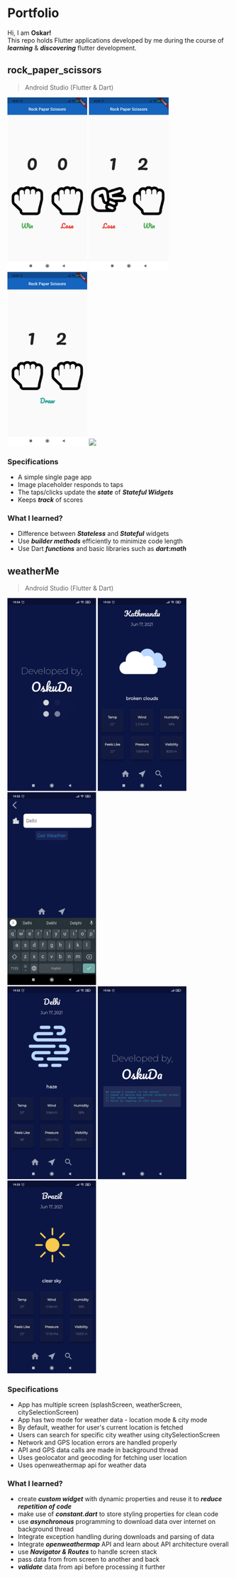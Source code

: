 # Portfolio
Hi, I am **Oskar!**<br>
This repo holds Flutter applications developed by me during the course of ***learning*** & ***discovering*** flutter development. 
## rock_paper_scissors
>Android Studio (Flutter & Dart)

 <img src="https://github.com/OSKUDA/Flutter-Portfolio/blob/main/Screenshots/rock_paper_scissors/screenshot1.jpeg" width="180"/>  <img src="https://github.com/OSKUDA/Flutter-Portfolio/blob/main/Screenshots/rock_paper_scissors/screenshot2.jpeg" width="180"/> <img src="https://github.com/OSKUDA/Flutter-Portfolio/blob/main/Screenshots/rock_paper_scissors/screenshot3.jpeg" width="180"/>
<img src="https://github.com/OSKUDA/Flutter-Portfolio/blob/main/GIF/rock_paper_scissors/gif1.gif" width="180"/>
 
### Specifications
* A simple single page app
* Image placeholder responds to taps
* The taps/clicks update the ***state*** of ***Stateful Widgets***
* Keeps ***track*** of scores
### What I learned?
* Difference between ***Stateless*** and ***Stateful*** widgets
* Use ***builder methods*** efficiently to minimize code length
* Use Dart ***functions*** and basic libraries such as ***dart:math***

## weatherMe
>Android Studio (Flutter & Dart)

 <img src="https://github.com/OSKUDA/Flutter-Portfolio/blob/main/Screenshots/weatherMe/Screenshot_2021-06-17-19-54-57-372_io.github.oskuda.weatherMe.jpg" width="200"/>  <img src="https://github.com/OSKUDA/Flutter-Portfolio/blob/main/Screenshots/weatherMe/Screenshot_2021-06-17-19-53-21-407_io.github.oskuda.weatherMe.jpg" width="200"/> <img src="https://github.com/OSKUDA/Flutter-Portfolio/blob/main/Screenshots/weatherMe/Screenshot_2021-06-17-19-53-40-322_io.github.oskuda.weatherMe.jpg" width="200"/> <br>
<img src="https://github.com/OSKUDA/Flutter-Portfolio/blob/main/Screenshots/weatherMe/Screenshot_2021-06-17-19-53-46-755_io.github.oskuda.weatherMe.jpg" width="200"/> <img src="https://github.com/OSKUDA/Flutter-Portfolio/blob/main/Screenshots/weatherMe/Screenshot_2021-06-17-19-56-02-299_io.github.oskuda.weatherMe.jpg" width="200"/> <img src="https://github.com/OSKUDA/Flutter-Portfolio/blob/main/Screenshots/weatherMe/Screenshot_2021-06-17-19-53-58-530_io.github.oskuda.weatherMe.jpg" width="200"/>
 
### Specifications
* App has multiple screen (splashScreen, weatherScreen, citySelectionScreen)
* App has two mode for weather data - location mode & city mode
* By default, weather for user's current location is fetched
* Users can search for specific city weather using citySelectionScreen
* Network and GPS location errors are handled properly
* API and GPS data calls are made in background thread
* Uses geolocator and geocoding for fetching user location
* Uses openweathermap api for weather data

### What I learned?
* create ***custom widget*** with dynamic properties and reuse it to ***reduce repetition of code***
* make use of ***constant.dart*** to store styling properties for clean code
* use ***asynchronous*** programming to download data over internet on background thread
* Integrate exception handling during downloads and parsing of data
* Integrate ***openweathermap*** API and learn about API architecture overall
* use ***Navigator & Routes*** to handle screen stack
* pass data from from screen to another and back
* ***validate*** data from api before processing it further
